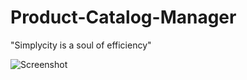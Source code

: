 # Product-Catalog-Manager
"Simplycity is a soul of efficiency"

![Screenshot](screenshots/Capture.JPG)
